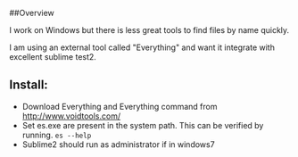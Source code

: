 ##Overview                                     I work on Windows but there is less great tools to find files by name quickly.I am using an external tool called "Everything" and want it integrate with excellent sublime test2. ## Install:+ Download Everything and Everything command from http://www.voidtools.com/+ Set es.exe are present in the system path. This can be verified by running.	 `es --help`+ Sublime2 should run as administrator if in windows7	 